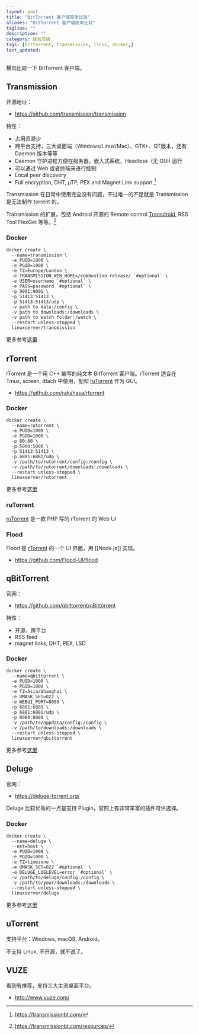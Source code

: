 ```yaml
---
layout: post
title: "BitTorrent 客户端简单比较"
aliases: "BitTorrent 客户端简单比较"
tagline: ""
description: ""
category: 经验总结
tags: [bittorrent, transmission, linux, docker,]
last_updated:
---
```


横向比较一下 BitTorrent 客户端。

## Transmission
开源地址：

- <https://github.com/transmission/transmission>

特性：

- 占用资源少
- 跨平台支持，三大桌面端（Windows/Linux/Mac）、GTK+、QT版本，还有 Daemon 版本等等
- Daemon 守护进程方便在服务器，嵌入式系统，Headless（无 GUI) 运行
- 可以通过 Web 或者终端来进行控制
- Local peer discovery
- Full encryption, DHT, µTP, PEX and Magnet Link support [^1]

Transmission 在日常中使用完全没有问题，不过唯一的不足就是 Transmission 是无法制作 torrent 的。

[^1]: <https://transmissionbt.com/>

Transmission 的扩展，包括 Android 开源的 Remote control [Transdroid](http://www.transdroid.org/), RSS Tool FlexGet 等等。[^trans]

[^trans]: <https://transmissionbt.com/resources/>

### Docker

	docker create \
	  --name=transmission \
	  -e PUID=1000 \
	  -e PGID=1000 \
	  -e TZ=Europe/London \
	  -e TRANSMISSION_WEB_HOME=/combustion-release/ `#optional` \
	  -e USER=username `#optional` \
	  -e PASS=password `#optional` \
	  -p 9091:9091 \
	  -p 51413:51413 \
	  -p 51413:51413/udp \
	  -v path to data:/config \
	  -v path to downloads:/downloads \
	  -v path to watch folder:/watch \
	  --restart unless-stopped \
	  linuxserver/transmission

更多参考[这里](https://hub.docker.com/r/linuxserver/transmission)

## rTorrent
rTorrent 是一个用 C++ 编写的纯文本 BitTorrent 客户端。rTorrent 适合在 Tmux, screen, dtach 中使用，配和 [ruTorrent](https://github.com/Novik/ruTorrent/) 作为 GUI。

- <https://github.com/rakshasa/rtorrent>

### Docker

	docker create \
	  --name=rutorrent \
	  -e PUID=1000 \
	  -e PGID=1000 \
	  -p 80:80 \
	  -p 5000:5000 \
	  -p 51413:51413 \
	  -p 6881:6881/udp \
	  -v /path/to/rutorrent/config:/config \
	  -v /path/to/rutorrent/downloads:/downloads \
	  --restart unless-stopped \
	  linuxserver/rutorrent

更多参考[这里](https://hub.docker.com/r/linuxserver/rutorrent)

### ruTorrent
[ruTorrent](https://github.com/Novik/ruTorrent) 是一款 PHP 写的 rTorrent 的 Web UI

### Flood
Flood 是 [rTorrent](https://github.com/rakshasa/rtorrent) 的一个 UI 界面，用 [[Node.js]] 实现。

- <https://github.com/Flood-UI/flood>

## qBitTorrent
官网：

- <https://github.com/qbittorrent/qBittorrent>

特性：

- 开源，跨平台
- RSS feed
- magnet links, DHT, PEX, LSD

### Docker

	docker create \
	  --name=qbittorrent \
	  -e PUID=1000 \
	  -e PGID=1000 \
	  -e TZ=Asia/Shanghai \
	  -e UMASK_SET=022 \
	  -e WEBUI_PORT=8080 \
	  -p 6881:6881 \
	  -p 6881:6881/udp \
	  -p 8080:8080 \
	  -v /path/to/appdata/config:/config \
	  -v /path/to/downloads:/downloads \
	  --restart unless-stopped \
	  linuxserver/qbittorrent

更多参考[这里](https://hub.docker.com/r/linuxserver/qbittorrent/)

## Deluge
官网：

- <https://deluge-torrent.org/>

Deluge 比较优秀的一点是支持 Plugin，官网上有非常丰富的插件可供选择。

### Docker

	docker create \
	  --name=deluge \
	  --net=host \
	  -e PUID=1000 \
	  -e PGID=1000 \
	  -e TZ=timezone \
	  -e UMASK_SET=022 `#optional` \
	  -e DELUGE_LOGLEVEL=error `#optional` \
	  -v /path/to/deluge/config:/config \
	  -v /path/to/your/downloads:/downloads \
	  --restart unless-stopped \
	  linuxserver/deluge

更多参考[这里](https://hub.docker.com/r/linuxserver/deluge/)

## uTorrent

支持平台：Windows, macOS, Android。

不支持 Linux, 不开源，就不说了。

## VUZE
看到有推荐，支持三大主流桌面平台。

- <http://www.vuze.com/>
